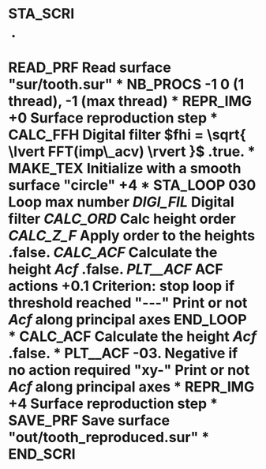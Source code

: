 STA_SCRI
========
*
 **READ_PRF**                               Read surface
   "sur/tooth.sur"
*
 **NB_PROCS**
   -1                                       0 (1 thread), -1 (max thread)
*
 **REPR_IMG**
   +0                                       Surface reproduction step
*
 **CALC_FFH**                               Digital filter $fhi = \sqrt{ \lvert FFT(imp\_acv) \rvert }$
   .true.
*
 **MAKE_TEX**                               Initialize with a smooth surface
   "circle"
   +4
*
 **STA_LOOP**
      030                                   Loop max number
      *DIGI_FIL*                               Digital filter
      *CALC_ORD*                               Calc height order
      *CALC_Z_F*                               Apply order to the heights
         .false.
      *CALC_ACF*                               Calculate the height *Acf*
         .false.
      *PLT__ACF*                               ACF actions
      +0.1                                     Criterion: stop loop if threshold reached
      "---"                                    Print or not *Acf* along principal axes
 **END_LOOP**
*
 **CALC_ACF**                               Calculate the height *Acf*
   .false.
*
 **PLT__ACF**
   -03.                                     Negative if no action required
   "xy-"                                    Print or not *Acf* along principal axes
*
 **REPR_IMG**
   +4                                       Surface reproduction step
*
 **SAVE_PRF**                               Save surface
   "out/tooth_reproduced.sur"
*
END_SCRI
========
